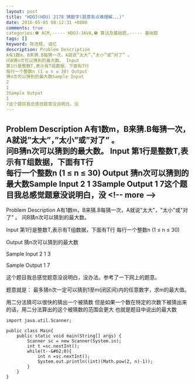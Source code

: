 ```yaml
---
layout: post
title: "HDOJ(HDU) 2178 猜数字(题意有点难理解、、、)"
date: 2016-05-05 08:12:31 +0800
comments: true
categories:❶ ACM,----- HDOJ-JAVA,❺ 算法及基础题,----- 基础题
tags: []
keyword: 陈浩翔, 谙忆
description: Problem Description 
A有1数m，B来猜.B每猜一次，A就说”太大”，”太小”或”对了” 。  
问B猜n次可以猜到的最大数。 Input 
第1行是整数T,表示有T组数据，下面有T行  
每行一个整数n (1 ≤ n ≤ 30) Output 
猜n次可以猜到的最大数Sample Input 
2 
1 
3Sample Output 
1 
7这个题目我总感觉题意没说明白，没 
---
```



Problem Description 
A有1数m，B来猜.B每猜一次，A就说”太大”，”太小”或”对了” 。  
问B猜n次可以猜到的最大数。 Input 
第1行是整数T,表示有T组数据，下面有T行  
每行一个整数n (1 ≤ n ≤ 30) Output 
猜n次可以猜到的最大数Sample Input 
2 
1 
3Sample Output 
1 
7这个题目我总感觉题意没说明白，没
&#60;!-- more --&#62;
----------

Problem Description
A有1数m，B来猜.B每猜一次，A就说"太大"，"太小"或"对了" 。 
问B猜n次可以猜到的最大数。 

 

Input
第1行是整数T,表示有T组数据，下面有T行 
每行一个整数n (1 ≤ n ≤ 30) 

 

Output
猜n次可以猜到的最大数

 

Sample Input
2
1
3
 

Sample Output
1
7


这个题目我总感觉题意没说明白，没办法。参考了一下网上的题意。

题意就是：
最多猜n次一定可以猜到1至m(闭区间)内的任意数字，求m的最大值。

用二分法猜可以很快的猜出一个被猜数 
但是如果一个数在特定的次数下被猜出来的话，用二分法算出的这个被猜数的范围会更大
也就是题目中说出的最大数

```
import java.util.Scanner;

public class Main{
	public static void main(String[] args) {
		Scanner sc = new Scanner(System.in);
		int t =sc.nextInt();
		while(t--&#62;0){
			int n =sc.nextInt();
			System.out.println((int)(Math.pow(2, n)-1));
		}
	}
}

```


